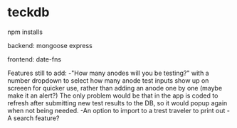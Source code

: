 # teckdb
npm installs

backend:
mongoose
express

frontend:
date-fns



Features still to add:
-"How many anodes will you be testing?" with a number dropdown to select how many anode test inputs show up on screeen for quicker use, rather than adding an anode one by one (maybe make it an alert?) The only problem would be that in the app is coded to refresh after submitting new test results to the DB, so it would popup again when not being needed.
-An option to import to a trest traveler to print out
-A search feature?